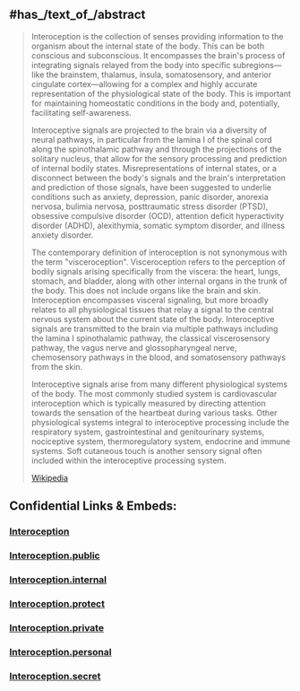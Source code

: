## #has_/text_of_/abstract 

> Interoception is the collection of senses providing information to the organism about the internal state of the body. This can be both conscious and subconscious. It encompasses the brain's process of integrating signals relayed from the body into specific subregions—like the brainstem, thalamus, insula, somatosensory, and anterior cingulate cortex—allowing for a complex and highly accurate representation of the physiological state of the body. This is important for maintaining homeostatic conditions in the body and, potentially, facilitating self-awareness.
>
> Interoceptive signals are projected to the brain via a diversity of neural pathways, in particular from the lamina I of the spinal cord along the spinothalamic pathway and through the projections of the solitary nucleus, that allow for the sensory processing and prediction of internal bodily states. Misrepresentations of internal states, or a disconnect between the body's signals and the brain's interpretation and prediction of those signals, have been suggested to underlie conditions such as anxiety, depression, panic disorder, anorexia nervosa, bulimia nervosa, posttraumatic stress disorder (PTSD), obsessive compulsive disorder (OCD), attention deficit hyperactivity disorder (ADHD), alexithymia, somatic symptom disorder, and illness anxiety disorder.
>
> The contemporary definition of interoception is not synonymous with the term "visceroception". Visceroception refers to the perception of bodily signals arising specifically from the viscera: the heart, lungs, stomach, and bladder, along with other internal organs in the trunk of the body. This does not include organs like the brain and skin. Interoception encompasses visceral signaling, but more broadly relates to all physiological tissues that relay a signal to the central nervous system about the current state of the body. Interoceptive signals are transmitted to the brain via multiple pathways including the lamina I spinothalamic pathway, the classical viscerosensory pathway, the vagus nerve and glossopharyngeal nerve, chemosensory pathways in the blood, and somatosensory pathways from the skin.
>
> Interoceptive signals arise from many different physiological systems of the body. The most commonly studied system is cardiovascular interoception which is typically measured by directing attention towards the sensation of the heartbeat during various tasks. Other physiological systems integral to interoceptive processing include the respiratory system, gastrointestinal and genitourinary systems, nociceptive system, thermoregulatory system, endocrine and immune systems. Soft cutaneous touch is another sensory signal often included within the interoceptive processing system.
>
> [Wikipedia](https://en.wikipedia.org/wiki/Interoception) 




## Confidential Links & Embeds: 

### [Interoception](/_Standards/bio/Medicine/Anatomy/Nervous_System/Sensory_System/Interoception.md) 

### [Interoception.public](/_public/bio/Medicine/Anatomy/Nervous_System/Sensory_System/Interoception.public.md) 

### [Interoception.internal](/_internal/bio/Medicine/Anatomy/Nervous_System/Sensory_System/Interoception.internal.md) 

### [Interoception.protect](/_protect/bio/Medicine/Anatomy/Nervous_System/Sensory_System/Interoception.protect.md) 

### [Interoception.private](/_private/bio/Medicine/Anatomy/Nervous_System/Sensory_System/Interoception.private.md) 

### [Interoception.personal](/_personal/bio/Medicine/Anatomy/Nervous_System/Sensory_System/Interoception.personal.md) 

### [Interoception.secret](/_secret/bio/Medicine/Anatomy/Nervous_System/Sensory_System/Interoception.secret.md)


